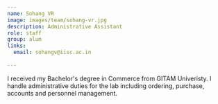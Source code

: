 ```yaml
---
name: Sohang VR
image: images/team/sohang-vr.jpg
description: Administrative Assistant
role: staff
group: alum
links:
  email: sohangv@iisc.ac.in
  
---
```


I received my Bachelor's degree in Commerce from GITAM Univeristy. I handle administrative duties for the lab including ordering, purchase, accounts and personnel management.
